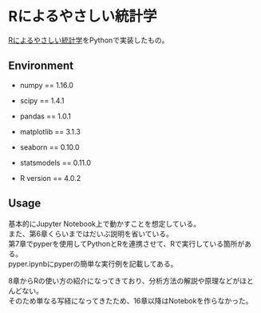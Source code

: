 # Rによるやさしい統計学
[Rによるやさしい統計学](https://shop.ohmsha.co.jp/shop/shopdetail.html?brandcode=000000001781&search=978-4-274-06710-5&sort=)をPythonで実装したもの。

## Environment
* numpy == 1.16.0
* scipy == 1.4.1
* pandas == 1.0.1
* matplotlib == 3.1.3
* seaborn == 0.10.0
* statsmodels == 0.11.0

* R version == 4.0.2

## Usage
基本的にJupyter Notebook上で動かすことを想定している。\
また、第6章くらいまではだいぶ説明を省いている。\
第7章でpyperを使用してPythonとRを連携させて、Rで実行している箇所がある。\
pyper.ipynbにpyperの簡単な実行例を記載してある。

8章からRの使い方の紹介になってきており、分析方法の解説や原理などがほとんどない。\
そのため単なる写経になってきたため、16章以降はNotebokを作らなかった。
